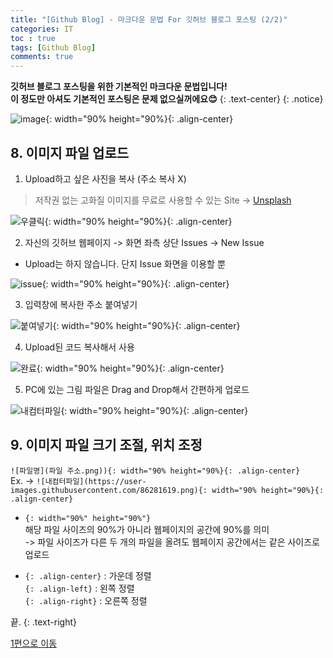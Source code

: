 ```yaml
---
title: "[Github Blog] - 마크다운 문법 For 깃허브 블로그 포스팅 (2/2)"
categories: IT
toc : true
tags: [Github Blog] 
comments: true
---
```


**깃허브 블로그 포스팅을 위한 기본적인 마크다운 문법입니다!<br/>이 정도만 아셔도 기본적인 포스팅은 문제 없으실꺼에요😊**
{: .text-center}
{: .notice}

![image](https://user-images.githubusercontent.com/86281619/126859554-45f23910-0618-4ecb-b2fe-fd1a0b340eff.png){: width="90% height="90%}{: .align-center}

## 8. 이미지 파일 업로드

 1) Upload하고 싶은 사진을 복사 (주소 복사 X)
 > 저작권 없는 고화질 이미지를 무료로 사용할 수 있는 Site -> [Unsplash](https://unsplash.com)

![우클릭](https://user-images.githubusercontent.com/86281619/126859500-a327278e-00ac-48f9-b4b2-e04f592bbad9.png){: width="90% height="90%}{: .align-center}

 2) 자신의 깃허브 웹페이지 -> 화면 좌측 상단 Issues -> New Issue
 * Upload는 하지 않습니다. 단지 Issue 화면을 이용할 뿐

![issue](https://user-images.githubusercontent.com/86281619/126859502-4be049ee-f6e7-49ad-a3f9-138315b9c669.png){: width="90% height="90%}{: .align-center}

 3) 입력창에 복사한 주소 붙여넣기

![붙여넣기](https://user-images.githubusercontent.com/86281619/126859496-0d3d2605-d8dd-4e03-99eb-f861875a5b4b.png){: width="90% height="90%}{: .align-center}

 4) Upload된 코드 복사해서 사용

![완료](https://user-images.githubusercontent.com/86281619/126859498-347d42b5-312e-4a4d-9cb9-85d5a4c1fd31.png){: width="90% height="90%}{: .align-center}

 5) PC에 있는 그림 파일은 Drag and Drop해서 간편하게 업로드

![내컴터파일](https://user-images.githubusercontent.com/86281619/126859495-332c654c-53f1-4be0-a943-ef66e551ddf5.png){: width="90% height="90%}{: .align-center}

## 9. 이미지 파일 크기 조절, 위치 조정

```![파일명](파일 주소.png)){: width="90% height="90%}{: .align-center}```<br/>
Ex. -> ```![내컴터파일](https://user-images.githubusercontent.com/86281619.png){: width="90% height="90%}{: .align-center}```

 * `{: width="90%" height="90%"}`<br/>
    해당 파일 사이즈의 90%가 아니라 웹페이지의 공간에 90%를 의미<br/>
    -> 파일 사이즈가 다른 두 개의 파일을 올려도 웹페이지 공간에서는 같은 사이즈로 업로드

 * `{: .align-center}` : 가운데 정렬<br/>
   `{: .align-left}` : 왼쪽 정렬<br/>
   `{: .align-right}` : 오른쪽 정렬

끝.
{: .text-right}

[1편으로 이동](https://readyfornewnormal.github.io/it/IT1/)
